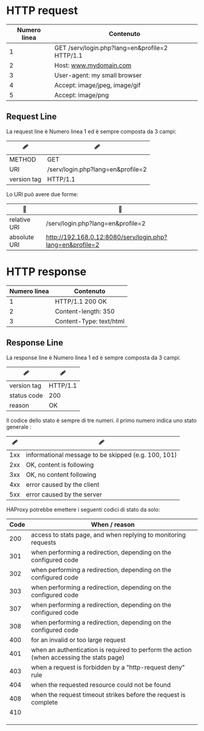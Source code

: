 # HTTP request

| Numero linea | Contenuto |
| ------------- | ------------- |
| 1 | GET /serv/login.php?lang=en&profile=2 HTTP/1.1  |
| 2 | Host: www.mydomain.com |
| 3 | User-agent: my small browser |
| 4 | Accept: image/jpeg, image/gif |
| 5 | Accept: image/png |

## Request Line
La request line è Numero linea 1 ed è sempre composta da 3 campi:

| 🩹 | 🩹 |
| ------------- | ------------- |
| METHOD | GET |
| URI | /serv/login.php?lang=en&profile=2 |
| version tag | HTTP/1.1 |

Lo URI può avere due forme:

| 🔗 | 🔗 |
| ------------- | ------------- |
| relative URI | /serv/login.php?lang=en&profile=2 |
| absolute URI | http://192.168.0.12:8080/serv/login.php?lang=en&profile=2 |
 

# HTTP response

| Numero linea | Contenuto |
| ------------- | ------------- |
| 1 | HTTP/1.1 200 OK  |
| 2 | Content-length: 350 |
| 3 | Content-Type: text/html |


## Response Line
La response line è Numero linea 1 ed è sempre composta da 3 campi:

| 🩹 | 🩹 |
| ------------- | ------------- |
| version tag | HTTP/1.1 |
| status code | 200 |
| reason | OK |

Il codice dello stato è sempre di tre numeri. il primo numero indica uno stato generale :

| 🩹 | 🩹 |
| ------------- | ------------- |
| 1xx  | informational message to be skipped (e.g. 100, 101) |
| 2xx  | OK, content is following |
| 3xx  | OK, no content following |
| 4xx  | error caused by the client |
| 5xx  | error caused by the server |


HAProxy potrebbe emettere i seguenti codici di stato da solo:

| Code | When / reason |
| ------------- | ------------- |
| 200  | access to stats page, and when replying to monitoring requests |
| 301 | when performing a redirection, depending on the configured code |
| 302 | when performing a redirection, depending on the configured code |
| 303 | when performing a redirection, depending on the configured code |
| 307 | when performing a redirection, depending on the configured code |
| 308 | when performing a redirection, depending on the configured code |
| 400 | for an invalid or too large request |
| 401 | when an authentication is required to perform the action (when accessing the stats page) |
| 403 | when a request is forbidden by a "http-request deny" rule |
| 404 | when the requested resource could not be found |
| 408 | when the request timeout strikes before the request is complete |
| 410 |  |
|   |  |
|   |  |
|   |  |

